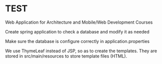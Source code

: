 # TEST
Web Application for Architecture and Mobile/Web Development Courses

Create spring application to check a database and modify it as needed

Make sure the database is configure correctly in application.properties

We use ThymeLeaf instead of JSP, so as to create the templates. They are stored in src/main/resources to store template files (HTML).
